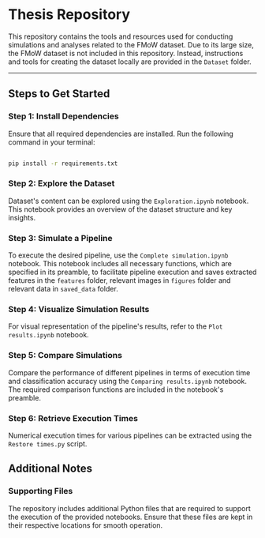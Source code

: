 # Thesis Repository

This repository contains the tools and resources used for conducting simulations and analyses related to the FMoW dataset. Due to its large size, the FMoW dataset is not included in this repository. Instead, instructions and tools for creating the dataset locally are provided in the `Dataset` folder.

---

## Steps to Get Started

### Step 1: Install Dependencies
Ensure that all required dependencies are installed. Run the following command in your terminal:

```bash

pip install -r requirements.txt

```

### Step 2: Explore the Dataset
Dataset's content can be explored using the `Exploration.ipynb` notebook. This notebook provides an overview of the dataset structure and key insights.

### Step 3: Simulate a Pipeline
To execute the desired pipeline, use the `Complete simulation.ipynb` notebook. This notebook includes all necessary functions, which are specified in its preamble, to facilitate pipeline execution and saves extracted features in the `features` folder, relevant images in `figures` folder and relevant data in `saved_data` folder.

### Step 4: Visualize Simulation Results
For visual representation of the pipeline's results, refer to the `Plot results.ipynb` notebook.

### Step 5: Compare Simulations
Compare the performance of different pipelines in terms of execution time and classification accuracy using the `Comparing results.ipynb` notebook. The required comparison functions are included in the notebook's preamble.

### Step 6: Retrieve Execution Times
Numerical execution times for various pipelines can be extracted using the `Restore times.py` script.

## Additional Notes

### Supporting Files
The repository includes additional Python files that are required to support the execution of the provided notebooks. Ensure that these files are kept in their respective locations for smooth operation.
